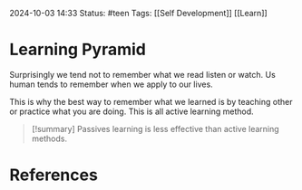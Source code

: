 2024-10-03 14:33
Status: #teen 
Tags: [[Self Development]] [[Learn]]
# Learning Pyramid

Surprisingly we tend not to remember what we read listen or watch. Us human tends to remember when we apply to our lives.

This is why the best way to remember what we learned is by teaching other or practice what you are doing. This is all active learning method. 

> [!summary]
> Passives learning is less effective than active learning methods.
# References